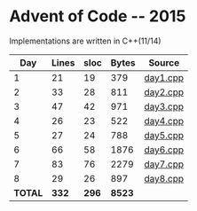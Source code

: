 # Advent of Code -- 2015

Implementations are written in C++(11/14)

Day | Lines | sloc | Bytes | Source
----|-------|------|-------|-------
1 | 21 | 19 | 379 | [day1.cpp](https://github.com/willkill07/adventofcode/blob/master/src/day1.cpp)
2 | 33 | 28 | 811 | [day2.cpp](https://github.com/willkill07/adventofcode/blob/master/src/day2.cpp)
3 | 47 | 42 | 971 | [day3.cpp](https://github.com/willkill07/adventofcode/blob/master/src/day3.cpp)
4 | 26 | 23 | 522 | [day4.cpp](https://github.com/willkill07/adventofcode/blob/master/src/day4.cpp)
5 | 27 | 24 | 788 | [day5.cpp](https://github.com/willkill07/adventofcode/blob/master/src/day5.cpp)
6 | 66 | 58 | 1876 | [day6.cpp](https://github.com/willkill07/adventofcode/blob/master/src/day6.cpp)
7 | 83 | 76 | 2279 | [day7.cpp](https://github.com/willkill07/adventofcode/blob/master/src/day7.cpp)
8 | 29 | 26 | 897 | [day8.cpp](https://github.com/willkill07/adventofcode/blob/master/src/day8.cpp)
**TOTAL** | **332** | **296** | **8523** |
